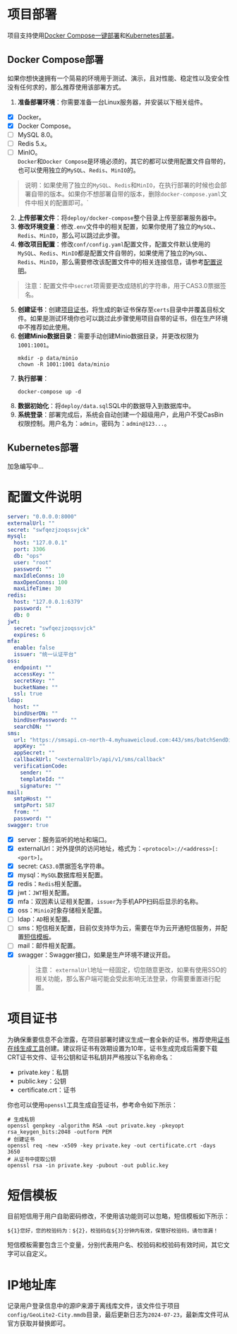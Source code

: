 # 项目部署
项目支持使用[Docker Compose一键部署](#docker-compose部署)和[Kubernetes部署](#Kubernetes部署)。
## Docker Compose部署
如果你想快速拥有一个简易的环境用于测试、演示，且对性能、稳定性以及安全性没有任何求的，那么推荐使用该部署方式。  
1. **准备部署环境**：你需要准备一台Linux服务器，并安装以下相关组件。
* [x] Docker。
* [x] Docker Compose。
* [ ] MySQL 8.0。
* [ ] Redis 5.x。
* [ ] MinIO。  
`Docker`和`Docker Compose`是环境必须的，其它的都可以使用配置文件自带的，也可以使用独立的`MySQL`、`Redis`、`MinIO`的。
> 说明：如果使用了独立的`MySQL`、`Redis`和`MinIO`，在执行部署的时候也会部署自带的版本。如果你不想部署自带的版本，删除`docker-compose.yaml`文件中相关的配置即可。`
2. **上传部署文件**：将`deploy/docker-compose`整个目录上传至部署服务器中。
3. **修改环境变量**：修改`.env`文件中的相关配置，如果你使用了独立的`MySQL`、`Redis`、`MinIO`，那么可以跳过此步骤。
4. **修改项目配置**：修改`conf/config.yaml`配置文件，配置文件默认使用的`MySQL`、`Redis`、`MinIO`都是配置文件自带的，如果使用了独立的`MySQL`、`Redis`、`MinIO`，那么需要修改该配置文件中的相关连接信息，请参考[配置说明](#配置文件说明)。
> 注意：配置文件中`secret`项需要更改成随机的字符串，用于CAS3.0票据签名。
5. **创建证书**：创建[项目证书](#项目证书)，将生成的新证书保存至`certs`目录中并覆盖目标文件。如果是测试环境你也可以跳过此步骤使用项目自带的证书，但在生产环境中不推荐如此使用。
6. **创建Minio数据目录**：需要手动创建Minio数据目录，并更改权限为`1001:1001`。
    ```shell
    mkdir -p data/minio
    chown -R 1001:1001 data/minio
    ```
7. **执行部署**：
    ```shell
    docker-compose up -d
    ```
8. **数据初始化**：将`deploy/data.sql`SQL中的数据导入到数据库中。
9. **系统登录**：部署完成后，系统会自动创建一个超级用户，此用户不受CasBin权限控制。用户名为：`admin`，密码为：`admin@123...`。
## Kubernetes部署
加急编写中...
# 配置文件说明
```yaml
server: "0.0.0.0:8000"
externalUrl: ""
secret: "swfqezjzoqssvjck"
mysql:
  host: "127.0.0.1"
  port: 3306
  db: "ops"
  user: "root"
  password: ""
  maxIdleConns: 10
  maxOpenConns: 100
  maxLifeTime: 30
redis:
  host: "127.0.0.1:6379"
  password: ""
  db: 0
jwt:
  secret: "swfqezjzoqssvjck"
  expires: 6
mfa:
  enable: false
  issuer: "统一认证平台"
oss:
  endpoint: ""
  accessKey: ""
  secretKey: ""
  bucketName: ""
  ssl: true
ldap:
  host: ""
  bindUserDN: ""
  bindUserPassword: ""
  searchDN: ""
sms:
  url: "https://smsapi.cn-north-4.myhuaweicloud.com:443/sms/batchSendDiffSms/v1"
  appKey: ""
  appSecret: ""
  callbackUrl: "<externalUrl>/api/v1/sms/callback"
  verificationCode:
    sender: ""
    templateId: ""
    signature: ""
mail:
  smtpHost: ""
  smtpPort: 587
  from: ""
  password: ""
swagger: true
```
* [x] server：服务监听的地址和端口。
* [x] externalUrl：对外提供的访问地址，格式为：`<protocol>://<address>[:<port>]`。
* [x] secret: `CAS3.0`票据签名字符串。
* [x] mysql：`MySQL`数据库相关配置。
* [x] redis：`Redis`相关配置。
* [x] jwt：`JWT`相关配置。
* [x] mfa：双因素认证相关配置，`issuer`为手机APP扫码后显示的名称。
* [x] oss：`Minio`对象存储相关配置。
* [ ] ldap：`AD`相关配置。
* [ ] sms：短信相关配置，目前仅支持华为云，需要在华为云开通短信服务，并配置[短信模板](#短信模板)。
* [ ] mail：邮件相关配置。
* [x] swagger：Swagger接口，如果是生产环境不建议开启。
    > 注意： `externalUrl`地址一经固定，切忽随意更改，如果有使用SSO的相关功能，那么客户端可能会受此影响无法登录，你需要重置进行配置。
# 项目证书
为确保重要信息不会泄露，在项目部署时建议生成一套全新的证书，推荐使用[证书在线生成工具](https://www.qvdv.net/tools/qvdv-csrpfx.html "在线生成工具")创建。建议将证书有效期设置为10年，证书生成完成后需要下载CRT证书文件、证书公钥和证书私钥并严格按以下名称命名：
* private.key：私钥
* public.key：公钥
* certificate.crt：证书  

你也可以使用`openssl`工具生成自签证书，参考命令如下所示：
```shell
# 生成私钥
openssl genpkey -algorithm RSA -out private.key -pkeyopt rsa_keygen_bits:2048 -outform PEM
# 创建证书
openssl req -new -x509 -key private.key -out certificate.crt -days 3650
# 从证书中提取公钥
openssl rsa -in private.key -pubout -out public.key
```
# 短信模板
目前短信用于用户自助密码修改，不使用该功能则可以忽略，短信模板如下所示：
```
${1}您好，您的校验码为：${2}，校验码在${3}分钟内有效，保管好校验码，请勿泄漏！
```
短信模板需要包含三个变量，分别代表用户名、校验码和校验码有效时间，其它文字可以自定义。
# IP地址库
记录用户登录信息中的源IP来源于离线库文件，该文件位于项目`config/GeoLite2-City.mmdb`目录，最后更新日志为`2024-07-23`，最新库文件可从官方获取并替换即可。
